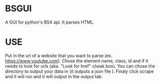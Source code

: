 # BSGUI
A GUI for python's BS4 api. It parses HTML.

# USE

Put in the url of a website that you want to parse (ex. https://www.youtube.com).
Chose the element name, class, id and if it needs to look for urls (aka. "Look for href" cheak box).
You can chose the directory to output your data in (it outputs a json file ).
Finaly click scrape and it will run and it will output in the output tab.
